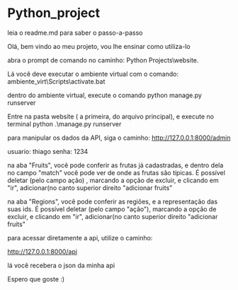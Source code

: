 # Python_project
leia o readme.md para saber o passo-a-passo


Olá, bem vindo ao meu projeto, vou lhe ensinar como utiliza-lo


abra o prompt de comando no caminho: Python Projects\website.

Lá você deve executar o ambiente virtual com o comando: ambiente_virt\Scripts\activate.bat

dentro do ambiente virtual, execute o comando python manage.py runserver


Entre na pasta website ( a primeira, do arquivo principal), e execute no terminal python .\manage.py runserver

para manipular os dados da API, siga o caminho: http://127.0.0.1:8000/admin

usuario: thiago
senha: 1234

na aba "Fruits", você pode conferir as frutas já cadastradas, e dentro dela no campo "match" você pode ver de onde as frutas são típicas. É possível deletar (pelo campo ação) , marcando a opção de excluir, e clicando em "ir", adicionar(no canto superior direito "adicionar fruits"

na aba "Regions", você pode conferir as regiões, e a representação das suas ids. É possível deletar (pelo campo "ação"), marcando a opção de excluir, e clicando em "ir", adicionar(no canto superior direito "adicionar fruits"



para acessar diretamente a api, utilize o caminho:

http://127.0.0.1:8000/api

lá você recebera o json da minha api 


Espero que goste :)






